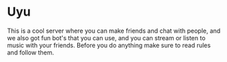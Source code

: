 # Uyu
This is a cool server where you can make friends and chat with people, and we also got fun bot's that you can use, and you can stream or listen to music with your friends. Before you do anything make sure to read rules and follow them.

